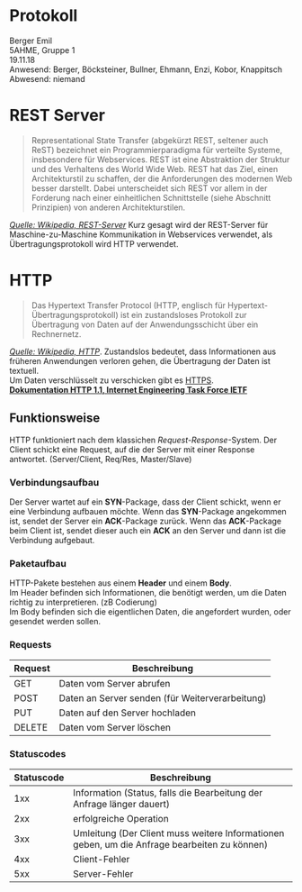 # Protokoll
  Berger Emil  
  5AHME, Gruppe 1  
  19.11.18  
  Anwesend: Berger, Böcksteiner, Bullner, Ehmann, Enzi, Kobor, Knappitsch  
  Abwesend: niemand  
    
# REST Server
> Representational State Transfer (abgekürzt REST, seltener auch ReST) bezeichnet ein Programmierparadigma für verteilte Systeme, insbesondere für Webservices. REST ist eine Abstraktion der Struktur und des Verhaltens des World Wide Web. REST hat das Ziel, einen Architekturstil zu schaffen, der die Anforderungen des modernen Web besser darstellt. Dabei unterscheidet sich REST vor allem in der Forderung nach einer einheitlichen Schnittstelle (siehe Abschnitt Prinzipien) von anderen Architekturstilen.
  
  *[Quelle: Wikipedia, REST-Server](https://de.wikipedia.org/wiki/Representational_State_Transfer)*
  Kurz gesagt wird der REST-Server für Maschine-zu-Maschine Kommunikation in Webservices verwendet, als Übertragungsprotokoll wird HTTP verwendet.  

# HTTP
> Das Hypertext Transfer Protocol (HTTP, englisch für Hypertext-Übertragungsprotokoll) ist ein zustandsloses Protokoll zur Übertragung von Daten auf der Anwendungsschicht über ein Rechnernetz.
  
  *[Quelle: Wikipedia, HTTP](https://de.wikipedia.org/wiki/Hypertext_Transfer_Protocol)*. 
  Zustandslos bedeutet, dass Informationen aus früheren Anwendungen verloren gehen, die Übertragung der Daten ist textuell.  
  Um Daten verschlüsselt zu verschicken gibt es [HTTPS](https://de.wikipedia.org/wiki/Hypertext_Transfer_Protocol_Secure).  
  **[Dokumentation HTTP 1.1, Internet Engineering Task Force IETF](https://tools.ietf.org/html/rfc7230)**  

## Funktionsweise
HTTP funktioniert nach dem klassichen *Request-Response*-System.
Der Client schickt eine Request, auf die der Server mit einer Response antwortet.
(Server/Client, Req/Res, Master/Slave)

### Verbindungsaufbau
Der Server wartet auf ein **SYN**-Package, dass der Client schickt, wenn er eine Verbindung aufbauen möchte.
Wenn das **SYN**-Package angekommen ist, sendet der Server ein **ACK**-Package zurück.
Wenn das **ACK**-Package beim Client ist, sendet dieser auch ein **ACK** an den Server und dann ist die Verbindung aufgebaut.

### Paketaufbau
  HTTP-Pakete bestehen aus einem **Header** und einem **Body**.  
  Im Header befinden sich Informationen, die benötigt werden, um die Daten richtig zu interpretieren. (zB Codierung)  
  Im Body befinden sich die eigentlichen Daten, die angefordert wurden, oder gesendet werden sollen.  

### Requests

Request | Beschreibung  
------- | ---------  
GET | Daten vom Server abrufen  
POST | Daten an Server senden (für Weiterverarbeitung)  
PUT | Daten auf den Server hochladen  
DELETE | Daten vom Server löschen  

### Statuscodes

Statuscode | Beschreibung  
--- | ---  
1xx | Information (Status, falls die Bearbeitung der Anfrage länger dauert)  
2xx | erfolgreiche Operation  
3xx | Umleitung (Der Client muss weitere Informationen geben, um die Anfrage bearbeiten zu können)
4xx | Client-Fehler  
5xx | Server-Fehler  

### 
